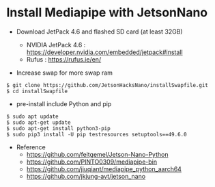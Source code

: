 Install Mediapipe with JetsonNano
==================================
- Download JetPack 4.6 and flashed SD card (at least 32GB)
  - NVIDIA JetPack 4.6 : https://developer.nvidia.com/embedded/jetpack#install
  - Rufus : https://rufus.ie/en/

- Increase swap for more swap ram
~~~
$ git clone https://github.com/JetsonHacksNano/installSwapfile.git  
$ cd installSwapfile
~~~

- pre-install include Python and pip
~~~
$ sudo apt update
$ sudo apt-get update
$ sudo apt-get install python3-pip
$ sudo pip3 install -U pip testresources setuptools==49.6.0
~~~



- Reference
  - https://github.com/feitgemel/Jetson-Nano-Python
  - https://github.com/PINTO0309/mediapipe-bin
  - https://github.com/jiuqiant/mediapipe_python_aarch64
  - https://github.com/jkjung-avt/jetson_nano
